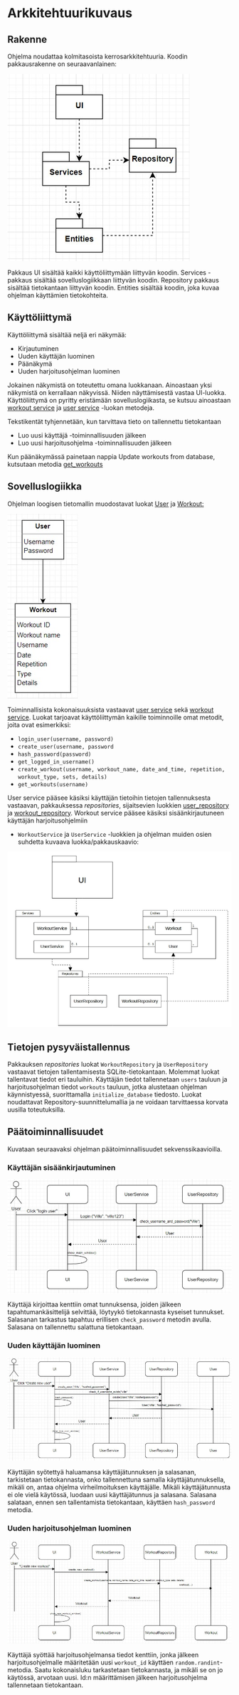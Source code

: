 # **Arkkitehtuurikuvaus**

## **Rakenne**

Ohjelma noudattaa kolmitasoista kerrosarkkitehtuuria. Koodin pakkausrakenne on seuraavanlainen: 

![Pakkausrakenne](https://github.com/vtonteri/ot-harjoitustyo/blob/main/workout_diary/dokumentaatio/arkkitehtuuri_pakkausrakenne.jpg)

Pakkaus UI sisältää kaikki käyttöliittymään liittyvän koodin. Services -pakkaus sisältää sovelluslogiikkaan liittyvän koodin. Repository pakkaus sisältää tietokantaan liittyvän koodin. Entities sisältää koodin, joka kuvaa ohjelman käyttämien tietokohteita. 

## **Käyttöliittymä**

Käyttöliittymä sisältää neljä eri näkymää:
- Kirjautuminen
- Uuden käyttäjän luominen
- Päänäkymä
- Uuden harjoitusohjelman luominen

Jokainen näkymistä on toteutettu omana luokkanaan. Ainoastaan yksi näkymistä on kerrallaan näkyvissä. Niiden näyttämisestä vastaa UI-luokka. Käyttöliittymä on pyritty eristämään sovelluslogiikasta, se kutsuu ainoastaan [workout service](https://github.com/vtonteri/ot-harjoitustyo/blob/main/workout_diary/src/services/workout_service.py) ja [user service](https://github.com/vtonteri/ot-harjoitustyo/blob/main/workout_diary/src/services/user_service.py) -luokan metodeja.

Tekstikentät tyhjennetään, kun tarvittava tieto on tallennettu tietokantaan
- Luo uusi käyttäjä -toiminnallisuuden jälkeen
- Luo uusi harjoitusohjelma -toiminnallisuuden jälkeen

Kun päänäkymässä painetaan nappia Update workouts from database, kutsutaan metodia [get_workouts](https://github.com/vtonteri/ot-harjoitustyo/blob/main/workout_diary/src/services/workout_service.py#L27)


## **Sovelluslogiikka**

Ohjelman loogisen tietomallin muodostavat luokat [User](https://github.com/vtonteri/ot-harjoitustyo/blob/main/workout_diary/src/entities/user.py) ja [Workout:](https://github.com/vtonteri/ot-harjoitustyo/blob/main/workout_diary/src/entities/workout.py)

![Tietomalli](https://github.com/vtonteri/ot-harjoitustyo/blob/main/workout_diary/dokumentaatio/tietomalli.jpg)

Toiminnallisista kokonaisuuksista vastaavat [user service](https://github.com/vtonteri/ot-harjoitustyo/blob/main/workout_diary/src/services/user_service.py) sekä [workout service](https://github.com/vtonteri/ot-harjoitustyo/blob/main/workout_diary/src/services/workout_service.py). Luokat tarjoavat käyttöliittymän kaikille toiminnoille omat metodit, joita ovat esimerkiksi:

- `login_user(username, password)`
- `create_user(username, password`
- `hash_password(password)`
- `get_logged_in_username()`
- `create_workout(username, workout_name, date_and_time, repetition, workout_type, sets, details)`
- `get_workouts(username)`

User service pääsee käsiksi käyttäjän tietoihin tietojen tallennuksesta vastaavan, pakkauksessa *repositories*, sijaitsevien luokkien [user_repository](https://github.com/vtonteri/ot-harjoitustyo/blob/main/workout_diary/src/repositories/user_repository.py) ja [workout_repository](https://github.com/vtonteri/ot-harjoitustyo/blob/main/workout_diary/src/repositories/workout_repository.py). Workout service pääsee käsiksi sisäänkirjautuneen käyttäjän harjoitusohjelmiin 

- `WorkoutService` ja `UserService` -luokkien ja ohjelman muiden osien suhdetta kuvaava luokka/pakkauskaavio:

![Pakkauskaavio](https://github.com/vtonteri/ot-harjoitustyo/blob/main/workout_diary/dokumentaatio/pakkauskaavio.jpg)


## **Tietojen pysyväistallennus**

Pakkauksen *repositories* luokat `WorkoutRepository` ja `UserRepository` vastaavat tietojen tallentamisesta SQLite-tietokantaan. Molemmat luokat tallentavat tiedot eri tauluihin. Käyttäjän tiedot tallennetaan `users` tauluun ja harjoitusohjelman tiedot `workouts` tauluun, jotka alustetaan ohjelman käynnistyessä, suorittamalla `initialize_database` tiedosto. Luokat noudattavat Repository-suunnittelumallia ja ne voidaan tarvittaessa korvata uusilla toteutuksilla.


## **Päätoiminnallisuudet**

Kuvataan seuraavaksi ohjelman päätoiminnallisuudet sekvenssikaavioilla.


### **Käyttäjän sisäänkirjautuminen**

![Sisäänkirjautuminen](https://github.com/vtonteri/ot-harjoitustyo/blob/main/workout_diary/dokumentaatio/login_flowchart.jpg)

Käyttäjä kirjoittaa kenttiin omat tunnuksensa, joiden jälkeen tapahtumankäsittelijä selvittää, löytyykö tietokannasta kyseiset tunnukset. Salasanan tarkastus tapahtuu erillisen `check_password` metodin avulla. Salasana on tallennettu salattuna tietokantaan.

### **Uuden käyttäjän luominen**

![Uuden käyttäjän luominen](https://github.com/vtonteri/ot-harjoitustyo/blob/main/workout_diary/dokumentaatio/create_user_flowchart.jpg)

Käyttäjän syötettyä haluamansa käyttäjätunnuksen ja salasanan, tarkistetaan tietokannasta, onko tallennettuna samalla käyttäjätunnuksella, mikäli on, antaa ohjelma virheilmoituksen käyttäjälle. Mikäli käyttäjätunnusta ei ole vielä käytössä, luodaan uusi käyttäjätunnus ja salasana. Salasana salataan, ennen sen tallentamista tietokantaan, käyttäen `hash_password` metodia.

### **Uuden harjoitusohjelman luominen**

![Uuden harjoitusohjelman luominen](https://github.com/vtonteri/ot-harjoitustyo/blob/main/workout_diary/dokumentaatio/create_workout_flowchart.jpg)

Käyttäjä syöttää harjoitusohjelmansa tiedot kenttiin, jonka jälkeen harjoitusohjelmalle määritetään uusi `workout_id` käyttäen `random.randint`-metodia. Saatu kokonaisluku tarkastetaan tietokannasta, ja mikäli se on jo käytössä, arvotaan uusi. Id:n määrittämisen jälkeen harjoitusohjelma tallennetaan tietokantaan. 
